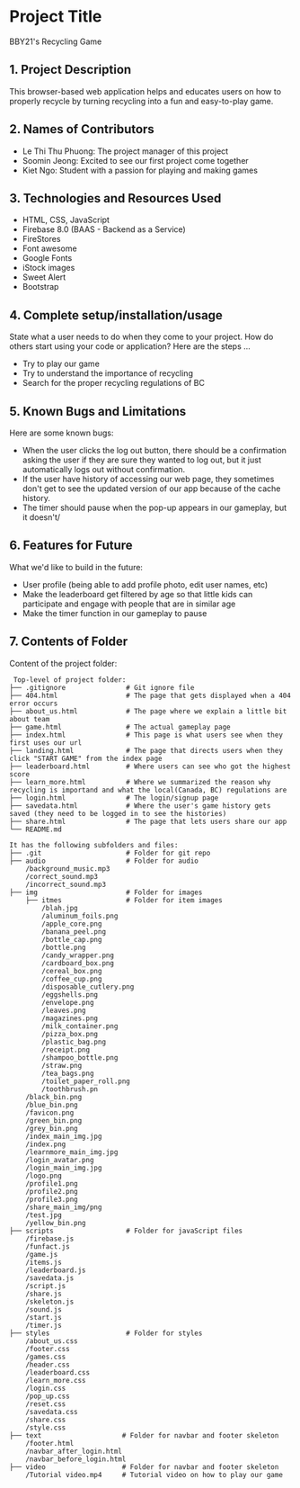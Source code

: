 # Project Title

BBY21's Recycling Game

## 1. Project Description

This browser-based web application helps and educates users on how to properly recycle by turning recycling into a 
fun and easy-to-play game.

## 2. Names of Contributors

- Le Thi Thu Phuong: The project manager of this project
- Soomin Jeong: Excited to see our first project come together
- Kiet Ngo: Student with a passion for playing and making games

## 3. Technologies and Resources Used

- HTML, CSS, JavaScript
- Firebase 8.0 (BAAS - Backend as a Service)
- FireStores
- Font awesome
- Google Fonts
- iStock images
- Sweet Alert
- Bootstrap

## 4. Complete setup/installation/usage

State what a user needs to do when they come to your project. How do others start using your code or application?
Here are the steps ...

- Try to play our game
- Try to understand the importance of recycling
- Search for the proper recycling regulations of BC

## 5. Known Bugs and Limitations

Here are some known bugs:

- When the user clicks the log out button, there should be a confirmation asking the user if they are sure they wanted to log out, but it just automatically logs out without confirmation.
- If the user have history of accessing our web page, they sometimes don't get to see the updated version of our app because of the cache history.
- The timer should pause when the pop-up appears in our gameplay, but it doesn't/

## 6. Features for Future

What we'd like to build in the future:

- User profile (being able to add profile photo, edit user names, etc)
- Make the leaderboard get filtered by age so that little kids can participate and engage with people that are in similar age
- Make the timer function in our gameplay to pause

## 7. Contents of Folder

Content of the project folder:

```
 Top-level of project folder:
├── .gitignore               # Git ignore file
├── 404.html                 # The page that gets displayed when a 404 error occurs
├── about_us.html            # The page where we explain a little bit about team
├── game.html                # The actual gameplay page
├── index.html               # This page is what users see when they first uses our url
├── landing.html             # The page that directs users when they click "START GAME" from the index page
├── leaderboard.html         # Where users can see who got the highest score
├── learn_more.html          # Where we summarized the reason why recycling is importand and what the local(Canada, BC) regulations are
├── login.html               # The login/signup page
├── savedata.html            # Where the user's game history gets saved (they need to be logged in to see the histories)
├── share.html               # The page that lets users share our app
└── README.md

It has the following subfolders and files:
├── .git                     # Folder for git repo
├── audio                    # Folder for audio
    /background_music.mp3
    /correct_sound.mp3
    /incorrect_sound.mp3
├── img                      # Folder for images
    ├── itmes                # Folder for item images
        /blah.jpg
        /aluminum_foils.png
        /apple_core.png
        /banana_peel.png
        /bottle_cap.png
        /bottle.png
        /candy_wrapper.png
        /cardboard_box.png
        /cereal_box.png
        /coffee_cup.png
        /disposable_cutlery.png
        /eggshells.png
        /envelope.png
        /leaves.png
        /magazines.png
        /milk_container.png
        /pizza_box.png
        /plastic_bag.png
        /receipt.png
        /shampoo_bottle.png
        /straw.png
        /tea_bags.png
        /toilet_paper_roll.png
        /toothbrush.pn
    /black_bin.png
    /blue_bin.png
    /favicon.png
    /green_bin.png
    /grey_bin.png
    /index_main_img.jpg
    /index.png
    /learnmore_main_img.jpg
    /login_avatar.png
    /login_main_img.jpg
    /logo.png
    /profile1.png
    /profile2.png
    /profile3.png
    /share_main_img/png
    /test.jpg
    /yellow_bin.png
├── scripts                  # Folder for javaScript files
    /firebase.js 
    /funfact.js 
    /game.js 
    /items.js 
    /leaderboard.js 
    /savedata.js 
    /script.js 
    /share.js 
    /skeleton.js 
    /sound.js 
    /start.js 
    /timer.js
├── styles                   # Folder for styles
    /about_us.css            
    /footer.css
    /games.css
    /header.css
    /leaderboard.css
    /learn_more.css
    /login.css
    /pop_up.css
    /reset.css
    /savedata.css
    /share.css
    /style.css
├── text                    # Folder for navbar and footer skeleton
    /footer.html
    /navbar_after_login.html
    /navbar_before_login.html
├── video                   # Folder for navbar and footer skeleton
    /Tutorial video.mp4     # Tutorial video on how to play our game
```

